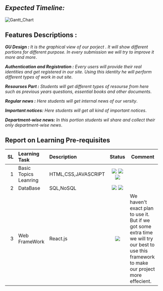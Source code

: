 ***Expected Timeline:***
------------------


![Gantt_Chart](https://user-images.githubusercontent.com/52797621/117619120-ae250200-b190-11eb-8b8e-6c48b12c6985.jpg)


Features Descriptions :
-----------------------

***GU Design :***  *It is the graphical view of our porject . It will show different portions for different purpose. In every submission we will try to improve it more and more*.  

***Authentication and Registration :*** *Every users will provide their real identities and get registered in our site. Using this identity he will perform different types of work in out site*. 

***Resourses Part :*** *Students will get different types of resourse from here such as previous years questions, essential books and other documents*.  

***Regular news :*** *Here students will get internal news of our versity*.  

***Important notices:*** *Here students will get all kind of important notices*.  

***Department-wise news:*** *In this portion students wil share and collect their only department-wise news*.  



Report on Learning Pre-requisites
----------------------------------


SL | Learning Task | Description | Status | Comment |
--:|:--------------|:------------|:------:|---------|
1  |Basic Topics Leanring| HTML,CSS,JAVASCRIPT| ![](https://img.shields.io/badge/HTML-Learned-success) ![](https://img.shields.io/badge/CSS-Learned-success) ![](https://img.shields.io/badge/JAVASCRIPT-Learned(50%25)-yellow)||
2  |DataBase|SQL,NoSQL|![](https://img.shields.io/badge/SQL-May--25%2F27(75%25)-red) ![](https://img.shields.io/badge/NoSQL-May--29%2F31(75%25)-red)||
3  |Web FrameWork  | React.js|![](https://img.shields.io/badge/React.js-We%20will%20try-inactive)|We haven't exact plan to use it. But if we got some extra time we will try our best to use this framework to make our project more effecient.|
